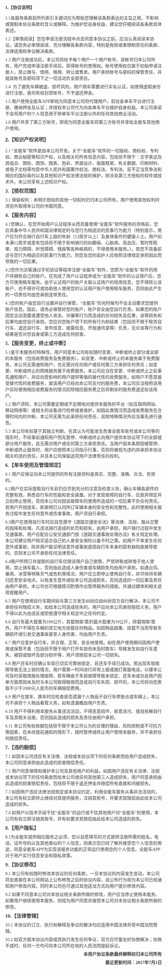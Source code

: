 <meta name="viewport" content="width=device-width,initial-scale=1,minimum-scale=1,maximum-scale=1,user-scalable=no"/>
<p style="text-align: left;">
    <strong style="color: rgb(63, 63, 63);"><span style="font-family: 微软雅黑;">1.</span></strong><strong style="color: rgb(63, 63, 63);"><span style="font-family: 微软雅黑;">【协议说明】</span></strong><br/>
</p>
<p style="margin: 7px 0px;">
    <span style="color: rgb(63, 63, 63); font-family: 微软雅黑; font-size: 14px;">1.1<span style="color: rgb(63, 63, 63); font-family: 微软雅黑;">各服务条款前所列索引关键词仅为帮助您理解该条款表达的主旨之用，不影响或限制本协议条款的含义或解释。为维护您自身权益，建议您仔细阅读各条款具体表述。</span></span>
</p>
<p style="margin: 7px 0px;">
    <span style="color: rgb(63, 63, 63); font-family: 微软雅黑; font-size: 14px;">1.2<span style="color: rgb(63, 63, 63); font-family: 微软雅黑;">【审慎阅读】您在申请注册流程中点击同意本协议之前，应当认真阅读本协议。请您务必审慎阅读、充分理解各条款内容，特别是免除或者限制责任的条款、法律适用和争议解决条款。</span></span>
</p>
<p style="margin: 7px 0px;">
    <span style="font-family: 微软雅黑; font-size: 14px; color: rgb(63, 63, 63);">1.3 用户注册成功后，本公司将给予每个用户一个用户帐号，该帐号归本公司所有，用户完成申请注册手续后，获得帐号的使用权。帐号使用权仅属于初始申请注册人，禁止赠与、借用、租用、转让或售卖。用户承担帐号与密码的保管责任，并就其帐号及密码项下之一切活动负全部责任。</span>
</p>
<p style="margin: 7px 0px;">
    <span style="font-family: 微软雅黑; font-size: 14px; color: rgb(63, 63, 63);">1.4&nbsp; 为了避免车辆被盗、损坏风险，用户用车需要进行实名认证，如使用虚假身份进行注册，我司有权封禁账号，不予退还押金。</span>
</p>
<p style="margin: 7px 0px;">
    <span style="font-family: 微软雅黑; font-size: 14px; color: rgb(63, 63, 63);">1.5 用户使用全能车APP即视为同意本公司将代理用户，前往各单车平台进行注册、缴纳押金及认证；并授权本公司代为向各单车平台维护自身权益。本公司承诺不会将用户的个人信息用于除单车平台注册以外的任何其他商业活动。</span>
</p>
<p style="margin: 7px 0px;">
    <span style="font-family: 微软雅黑; font-size: 14px; color: rgb(63, 63, 63);">1.6 用户共享了第三方账号，即视为同意全能车<span style="font-family: 微软雅黑, sans-serif;">将第三方账号共享给全能车其他用户使用。</span></span>
</p>
<p style="text-align: left;">
    <span style="color: rgb(63, 63, 63);"><strong><span style="background: rgb(255, 255, 255); color: rgb(0, 0, 0); letter-spacing: 0px; font-family: 微软雅黑; font-size: 16px; font-style: normal; font-weight: bold;">2.</span></strong><strong><span style="background: rgb(255, 255, 255); letter-spacing: 0px; font-size: 16px; font-style: normal; font-weight: bold; color: rgb(63, 63, 63); font-family: 微软雅黑;">【知识产权说明】</span></strong></span>
</p>
<p style="margin: 7px 0px;">
    <span style="color: rgb(63, 63, 63); font-family: 微软雅黑; font-size: 14px;">2.1 “<span style="color: rgb(63, 63, 63); font-family: 微软雅黑;">全能车</span>”软件是由本公司开发。<span style="color: rgb(63, 63, 63); font-family: 微软雅黑;">关于</span>“<span style="color: rgb(63, 63, 63); font-family: 微软雅黑;">全能车</span>”软件的一切版权、商标权、专利权、商业秘密等知识产权，以及相关的所有信息内容，包括但不限于：文字表述及其组合、图标、图饰、图表、色彩、界面设计、版面框架、有关数据、印刷材料、或电子文档等均受中华人民共和国著作权法、商标法、专利法、反不正当竞争法和相应的国际条约以及其他知识产权法律法规的保护，除涉及第三方授权的软件或技术外，本公司享有上述知识产权。</span>
</p>
<p style="margin: 7px 0px;">
    <span style="color: rgb(63, 63, 63);"><strong><span style="color: rgb(63, 63, 63); font-family: 微软雅黑; font-size: 16px; font-weight: bold;">3.</span></strong><strong><span style="font-size: 16px; font-weight: bold; color: rgb(63, 63, 63); font-family: 微软雅黑;">【授权范围】</span></strong></span>
</p>
<p style="margin: 7px 0px;">
    <span style="color: rgb(63, 63, 63); font-family: 微软雅黑; font-size: 14px;">3.1&nbsp;<span style="color: rgb(63, 63, 63); font-family: 微软雅黑;">保留权利：未明示授权的其他一切权利仍归本公司所有，用户使用其他权利时须另外取得本公司的书面同意。</span></span>
</p>
<p style="margin: 7px 0px;">
    <span style="color: rgb(63, 63, 63);"><strong><span style="color: rgb(63, 63, 63); font-family: 微软雅黑; font-size: 16px; font-weight: bold;">4.</span></strong><strong><span style="font-size: 16px; font-weight: bold; color: rgb(63, 63, 63); font-family: 微软雅黑;">【服务内容】</span></strong></span>
</p>
<p style="margin: 7px 0px;">
    <span style="color: rgb(63, 63, 63);"><span style="color: rgb(63, 63, 63); font-family: 微软雅黑; font-size: 14px; font-weight: normal;">4.1</span><span style="color: rgb(63, 63, 63); font-family: 微软雅黑; font-size: 14px;"><span style="color: rgb(63, 63, 63); font-family: 微软雅黑;">您确认，在您开始用户认证程序从而具备使用</span>“全能车”软件<span style="color: rgb(63, 63, 63); font-family: 微软雅黑;">服务的资格前，您应具备中华人民共和国法律规定的与您行为相适应的民事行为能力（特别提示，用户应为符合骑行自行车上路的年龄（</span>12周岁以上）及身体条件的健康人士。用户如未满12周岁或患有包括但不限于影响骑行的如癫痫、心胀病、高血压、暂时性眩晕、视力障碍、听觉障碍、残疾等各种疾病的，不得使用本服务。）。若您不具备前述与您行为相适应的民事行为能力，则您及您的监护人应依照法律规定承担因此而导致的一切后果。</span></span>
</p>
<p style="margin: 7px 0px;">
    <span style="color: rgb(63, 63, 63);"><span style="color: rgb(63, 63, 63); font-family: 微软雅黑; font-size: 14px; font-weight: normal;">4.2</span><span style="color: rgb(63, 63, 63); font-family: 微软雅黑; font-size: 14px;"><span style="color: rgb(63, 63, 63); font-family: 微软雅黑;">您作为访客通过手机验证等程序注册</span>“全能车”软件<span style="color: rgb(63, 63, 63); font-family: 微软雅黑;">，您即为</span>“全能车”软件<span style="color: rgb(63, 63, 63); font-family: 微软雅黑;">的用户并拥有自己的账户。在完成了用户认证程序成为</span>“全能车”软件<span style="color: rgb(63, 63, 63); font-family: 微软雅黑;">的认证用户后，您方可使用租车服务。由于认证用户的账户关联认证用户的信用信息，您不得转让该账户，也不得许可或协助他人使用您的认证用户账户使用租车服务，否则由此产生的一切责任均由您承担连带责任。</span></span></span>
</p>
<p style="margin: 7px 0px;">
    <span style="color: rgb(63, 63, 63); font-family: 微软雅黑; font-size: 14px;">4.3<span style="color: rgb(63, 63, 63); font-family: 微软雅黑;">您的账户由您自行设置并自行保管，</span>“全能车”<span style="color: rgb(63, 63, 63); font-family: 微软雅黑;">任何时候均不会主动要求您提供账户信息。因此，请务必保管好您的账户，账户安全由您自行负责。如果您的账户因您主动泄露或遭受他人攻击、诈骗等行为而造成的任何损失及后果，该等损失和后果均由您自行承担。您应对您账户项下的所有行为和结果（包括但不限于租赁自行车、退还自行车、发布信息、披露信息、开放通讯录等）负责，无论该等行为和结果是否对您自身或第三方造成任何损害。</span></span>
</p>
<p style="margin: 7px 0px;">
    <span style="color: rgb(63, 63, 63);"><strong><span style="color: rgb(63, 63, 63); font-family: 微软雅黑; font-size: 16px; font-weight: bold;">5.【服务变更，终止或中断】</span></strong></span>
</p>
<p style="margin: 7px 0px;">
    <span style="color: rgb(63, 63, 63);"><span style="color: rgb(63, 63, 63); font-family: 微软雅黑; font-size: 14px; font-weight: normal;">5.1</span><span style="font-size: 14px; color: rgb(63, 63, 63); font-family: 微软雅黑;">鉴于本服务的特殊性，用户同意本公司有权随时变更、中断或终止部分或全部的本服务（包括收费服务及免费服务）。如变更、中断或终止的本服务属于免费服务，本公司无需通知用户，也无需对任何用户或任何第三方承担任何责任；如变更、中断或终止的网络服务属于收费服务，本公司应当在变更、中断或终止之前事先通知用户，并应向受影响的用户提供等值的替代性的收费服务，如用户不愿意接受替代性的收费服务，就该用户已经向本公司支付的服务费，本公司应当按照该用户实际使用相应收费服务的情况扣除相应服务费之后将剩余的服务费退还给该用户。</span></span>
</p>
<p style="margin: 7px 0px;">
    <span style="font-family: 微软雅黑; font-size: 14px; color: rgb(63, 63, 63);">5.2 用户须知，本公司需要定期或不定期地对提供本服务的平台（如互联网网站、移动网络等）或相关的设备进行检修或者维护，如因此类情况而造成收费服务在合理时间内的中断，本公司无需为此承担任何责任，且除特殊情况外应当事先进行通告。</span>
</p>
<p style="margin: 7px 0px;">
    <span style="font-family: 微软雅黑; font-size: 14px; color: rgb(63, 63, 63);">5.3 本公司有权基于其独立判断，在其认为可能发生危害全能车账号或本公司等的情形时，不经事前通知用户而先暂停、中断或终止向用户提供本协议项下的全部或部分用户服务，且无需对用户或任何第三方承担责任。当用户因本条原因被暂停、中断或终止服务时，用户应按照本公司指示行事，否则将被视为违约并承担本协议相关的违约责任，并且本公司保留追究用户法律责任的权利。</span>
</p>
<p style="margin: 7px 0px;">
    <span style="color: rgb(63, 63, 63);"><strong><span style="color: rgb(63, 63, 63); font-family: 微软雅黑; font-size: 16px; font-weight: bold;">6.</span></strong><strong><span style="font-size: 16px; font-weight: bold; color: rgb(63, 63, 63); font-family: 微软雅黑;">【单车</span></strong><strong><span style="font-size: 16px; font-weight: bold; color: rgb(63, 63, 63); font-family: 微软雅黑;">使用及管理规定</span></strong><strong><span style="font-size: 16px; font-weight: bold; color: rgb(63, 63, 63); font-family: 微软雅黑;">】</span></strong></span>
</p>
<p style="margin: 7px 0px;">
    <span style="color: rgb(63, 63, 63); font-family: 微软雅黑; font-size: 14px;">6.1 用户应保证向本公司提供的所有注册资料是真实、完整、准确、合法、有效的。</span>
</p>
<p style="margin: 7px 0px;">
    <span style="color: rgb(63, 63, 63); font-family: 微软雅黑; font-size: 14px;">6.2<span style="color: rgb(63, 63, 63); font-family: 微软雅黑;">用户在实际提取自行车前仍应尽到充分的注意及检查义务，确认车辆各部件的完整有效，熟悉自行车的性能和安全装置。对于发现故障的自行车，应放弃预定并立刻停止使用，否则本公司对因该故障车的使用所造成的一切后果不负任何责任。</span> <span style="color: rgb(63, 63, 63); font-family: 微软雅黑;">若用户开锁提车，即表明已认同所订车辆本身的安全性和完整性。此时使用相关服务过程中发生任何意外或伤害事故，用户须自行承担。</span></span>
</p>
<p style="margin: 7px 0px;">
    <span style="color: rgb(63, 63, 63); font-family: 微软雅黑; font-size: 14px;">6.3<span style="color: rgb(63, 63, 63); font-family: 微软雅黑;">用户在使用自行车时应自觉遵守《道路交通安全法》等法律、法规，服从交警的指挥和处理。凡违法骑行造成的处罚和损失，由用户承担。用户骑行过程中发生交通事故，用户应配合公安交通部门按《道路交通事故处理办法》有关规定处理。本公司建议用户购买适合自己的人身安全保险以备不时之需。如用户不幸发生任何意外或事故，除非用户能证明该意外或事故是因自行车本身的固有缺陷直接导致的，否则本公司不承担任何法律责任。</span></span>
</p>
<p style="margin: 7px 0px;">
    <span style="color: rgb(63, 63, 63); font-family: 微软雅黑; font-size: 14px;">6.4<span style="color: rgb(63, 63, 63); font-family: 微软雅黑;">用户所预订并提取的自行车仅限该用户自己使用，严禁转租或转借于他人使用，禁止骑车载人，否则由此造成人身伤害或车辆损失均由用户承担。如遇台风、暴雨、冰雪等特殊天气或危机等情况，用户应立即停止使用自行车，并尽快将车辆归还至安全地点，以免发生意外或给本公司造成损失，否则造成的一切后果及责任由用户承担。本公司也可根据情况酌情作出暂停服务的措施，并通过媒体和相关途径提醒用户。</span></span>
</p>
<p style="margin: 7px 0px;">
    <span style="color: rgb(63, 63, 63); font-family: 微软雅黑; font-size: 14px;">6.5&nbsp;<span style="color: rgb(63, 63, 63); font-family: 微软雅黑;">用户在使用自行车期间如与第三方发生纠纷应由纠纷双方自行解决，本公司不承担任何赔偿义务，如给本公司造成损失的，用户应向本公司承担赔偿义务。用户不得以此为由违反或拒绝遵守相关规定中之任何约定。</span></span>
</p>
<p style="margin: 7px 0px;">
    <span style="color: rgb(63, 63, 63); font-family: 微软雅黑; font-size: 14px;">6.6&nbsp;<span style="color: rgb(63, 63, 63); font-family: 微软雅黑;">自行车最大载重为</span>100公斤，其载物架/筐的最大载重为10公斤，除载物架/筐外，用户不得在车辆的其它地方挂载任何物品。如因物品超重、挂载不当而导致车辆损坏或引发交通事故甚至人身伤害，均由用户负责。</span>
</p>
<p style="margin: 7px 0px;">
    <span style="color: rgb(63, 63, 63); font-family: 微软雅黑; font-size: 14px;">6.7&nbsp;<span style="color: rgb(63, 63, 63); font-family: 微软雅黑;">用户应爱护自行车，并合理、正常、安全地使用。如在用户使用期间因用户使用或保管不善（包括但不限于用户打开车锁但未及时取车）导致发生如自行车遗失、被窃或毁坏及部分损坏等，用户须赔偿本公司一切损失。</span></span>
</p>
<p style="margin: 7px 0px;">
    <span style="color: rgb(63, 63, 63); font-family: 微软雅黑; font-size: 14px;">6.8&nbsp;<span style="color: rgb(63, 63, 63); font-family: 微软雅黑;">用户还车时应确认车锁已切实可靠地锁定、且还车手续已成功。若出现车锁故障导致无法上锁的情况，用户需第一时间进行异常上报或拨打客服电话，以便本公司及时采取措施处理故障，若车辆由于车锁故障导致未锁定、还车未成功且用户因单方面原因未及时与本公司取得联络而造成自行车失窃、损坏的，本公司将向您索取不少于</span>2000元人民币的车辆赔偿费用。</span>
</p>
<p style="margin: 7px 0px;">
    <span style="color: rgb(63, 63, 63); font-family: 微软雅黑; font-size: 14px;">6.9&nbsp;<span style="color: rgb(63, 63, 63); font-family: 微软雅黑;">用户在提车、换车时应检查是否遗漏个人物品于自行车停放点或车辆上，本公司不承担个人物品看管义务，如有遗漏概由用户负责。</span></span>
</p>
<p style="margin: 7px 0px;">
    <span style="color: rgb(63, 63, 63); font-family: 微软雅黑; font-size: 14px;">6.10&nbsp;<span style="color: rgb(63, 63, 63); font-family: 微软雅黑;">用户不得利用本服务从事违法活动，不得恶意损坏、故意涂污、擅自拆解自行车及其相关设施，否则因此造成的损失及责任由用户承担。</span></span>
</p>
<p style="margin: 7px 0px;">
    <span style="color: rgb(63, 63, 63); font-family: 微软雅黑; font-size: 14px;">6.11&nbsp;<span style="color: rgb(63, 63, 63); font-family: 微软雅黑;">本公司有权依据包括但不限于本公司认为的合理的理由、风险控制或不可抗力等因素，在未经提前通知的情形下，随时暂停或终止用户使用本服务，并不承担任何赔偿责任。</span></span>
</p>
<p style="margin: 7px 0px;">
    <span style="color: rgb(63, 63, 63);"><strong><span style="color: rgb(63, 63, 63); font-family: 微软雅黑; font-size: 16px; font-weight: bold;">7.【违约赔偿】</span></strong></span>
</p>
<p style="margin: 7px 0px;">
    <span style="color: rgb(63, 63, 63); font-family: 微软雅黑; font-size: 14px;">7.1 如因本公司违反有关法律、法规或本协议项下的任何条款而给用户造成损失，本公司同意承担由此造成的损害赔偿责任。&nbsp;</span>
</p>
<p style="margin: 7px 0px;">
    <span style="color: rgb(63, 63, 63); font-family: 微软雅黑; font-size: 14px;">7.2 用户同意保障和维护本公司及其他用户的利益，如因用户违反有关法律、法规或本协议项下的任何条款而给本公司或任何其他第三人造成损失，用户同意承担由此造成的损害赔偿责任，包括但不限于返还押金并赔偿所有直接和间接损失。</span>
</p>
<p style="margin: 7px 0px;">
    <span style="color: rgb(63, 63, 63); font-family: 微软雅黑; font-size: 14px;">7.3 如因用户违反法律法规规定或本协议约定，利用全能车服务从事非法活动的，本公司有权立即终止继续对其提供服务，注销其账号，并要求其赔偿由此给本公司造成的损失。</span>
</p>
<p style="margin: 7px 0px;">
    <span style="color: rgb(63, 63, 63); font-family: 微软雅黑; font-size: 14px;">7.4 如用户以技术手段干扰“全能车”的运行或干扰其他用户对“全能车”的使用，本公司有权立即注销其账号，并有权要求其赔偿由此给本公司造成的损失。</span>
</p>
<p style="margin: 7px 0px;">
    <span style="color: rgb(63, 63, 63); font-family: 微软雅黑; font-size: 16px;"><strong style="color: rgb(63, 63, 63); white-space: normal;">8.</strong><strong style="color: rgb(63, 63, 63); white-space: normal;">【用户隐私】</strong></span>
</p>
<p style="margin: 7px 0px;">
    <span style="color: rgb(63, 63, 63); font-family: 微软雅黑; font-size: 16px;"><span style="color: rgb(63, 63, 63); font-family: 微软雅黑; font-size: 14px;">8.1为全能车提供相应服务之必须，您以自愿填写的方式提供注册所需的姓名，电话，证件号码以及其他类似的个人信息，则表示您已经了解并接受您个人信息的用途，同意全能车APP为实现该服务功能的正常运行使用您的个人信息。全能车APP对于用户实行信息安全和隐私政策。</span></span>
</p>
<p style="margin: 7px 0px;">
    <span style="color: rgb(63, 63, 63);"><strong><span style="color: rgb(63, 63, 63); font-family: 微软雅黑; font-size: 16px; font-weight: bold;">9.</span></strong><strong><span style="font-size: 16px; font-weight: bold; color: rgb(63, 63, 63); font-family: 微软雅黑;">【协议修改】</span></strong></span>
</p>
<p style="margin: 7px 0px;">
    <span style="color: rgb(63, 63, 63); font-family: 微软雅黑; font-size: 14px;">9.1 本公司有权随时修改本协议的任何条款，一旦本协议的内容发生变动，本公司将会直接在本公司网站上公布修改之后的协议内容，该公布行为视为本公司已经通知用户修改内容。同时本公司也可通过其他适当方式向用户提示修改内容。</span>
</p>
<p style="margin: 7px 0px;">
    <span style="color: rgb(63, 63, 63); font-family: 微软雅黑; font-size: 14px;">9.2 如果不同意本公司对本协议相关条款所做的修改，用户应当停止使用本服务。如果用户继续使用本服务，则视为用户同意并接受本公司对本协议相关条款所做的修改。</span>
</p>
<p style="margin: 7px 0px;">
    <span style="color: rgb(63, 63, 63);"><strong><span style="color: rgb(63, 63, 63); font-family: 微软雅黑; font-size: 16px; font-weight: bold;">10.【法律管辖】</span></strong></span>
</p>
<p style="margin: 7px 0px;">
    <span style="color: rgb(63, 63, 63); font-family: 微软雅黑; font-size: 14px;">10.1 本协议的订立、执行和解释及争议的解决均应适用中国法律并受中国法院管辖。</span>
</p>
<p style="margin: 7px 0px;">
    <span style="color: rgb(63, 63, 63); font-family: 微软雅黑; font-size: 14px;">10.2 如双方就本协议内容或其执行发生任何争议，双方应尽量友好协商解决；协商不成时，任何一方均可向本公司所在地的人民法院提起诉讼。</span>
</p>
<p style="margin: 7px 0px; text-align: right;">
    <span style="color: rgb(63, 63, 63);"><strong><span style="font-size: 14px; font-weight: bold; color: rgb(63, 63, 63); font-family: 微软雅黑;">本用户协议条款最终解释权归本公司所有</span></strong></span>
</p>
<p style="margin: 7px 0px; text-align: right;">
    <span style="color: rgb(63, 63, 63);"><strong><span style="color: rgb(63, 63, 63); font-family: 微软雅黑; font-size: 14px; font-weight: bold;"><span style="color: rgb(63, 63, 63); font-family: 微软雅黑;">最近更新时间：</span>2017年7月1日</span></strong></span>
</p>
